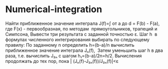 # Numerical-integration
Найти приближенное значение интеграла J(f)=∫ от a до d = F(b) - F(a),
где F(x) - первообразная,
по методам ​ прямоугольников, трапеций и Симпсона, 
Вывести три результата с заданной точностью ε.​ 
Шаг​ h ​ в формулах численного интегрирования выбирать по следующему правилу:​ 
По заданному n определить ​h=(b-a)/n вычислить приближенное значение интеграла Jₙ(f), ​ 
Затем уменьшить шаг h в два раза, т.е. вычислить ​J₂ₙ с шагом h₁=(b-a)/2n=h/2.
Вычисления продолжать до тех пор, пока​ | (Jₙ(f)-J₂ₙ(f))/J₂ₙ(f)|<ε
